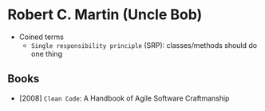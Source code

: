 # Robert C. Martin (Uncle Bob)

- Coined terms
  - `Single responsibility principle` (SRP): classes/methods should do one thing

## Books

- [2008] `Clean Code`: A Handbook of Agile Software Craftmanship
